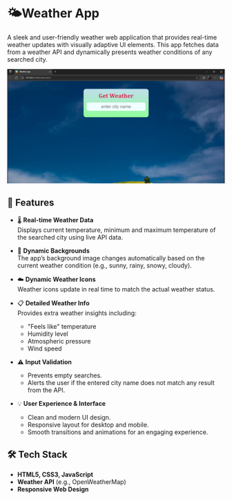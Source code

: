 # 🌤️Weather App

A sleek and user-friendly weather web application that provides real-time weather updates with visually adaptive UI elements. This app fetches data from a weather API and dynamically presents weather conditions of any searched city.

![image alt](https://github.com/learnercoder1310/Weather_APP/blob/3c8839139baa01c7a0f092916f27794bf20316b1/SS/output1.png)

## 🚀 Features

- 🌡️ **Real-time Weather Data**  
  Displays current temperature, minimum and maximum temperature of the searched city using live API data.

- 🌈 **Dynamic Backgrounds**  
  The app’s background image changes automatically based on the current weather condition (e.g., sunny, rainy, snowy, cloudy).

- ☁️ **Dynamic Weather Icons**  
  Weather icons update in real time to match the actual weather status.

- 📋 **Detailed Weather Info**  
  Provides extra weather insights including:
  - "Feels like" temperature
  - Humidity level
  - Atmospheric pressure
  - Wind speed

- ⚠️ **Input Validation**
  - Prevents empty searches.
  - Alerts the user if the entered city name does not match any result from the API.

- 💡 **User Experience & Interface**
  - Clean and modern UI design.
  - Responsive layout for desktop and mobile.
  - Smooth transitions and animations for an engaging experience.

## 🛠️ Tech Stack

- **HTML5, CSS3, JavaScript**
- **Weather API** (e.g., OpenWeatherMap)
- **Responsive Web Design**


